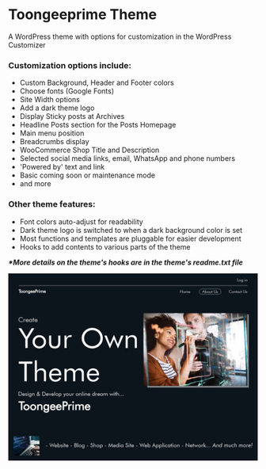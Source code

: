 # Toongeeprime Theme

A WordPress theme with options for customization in the WordPress Customizer

### Customization options include:

- Custom Background, Header and Footer colors
- Choose fonts (Google Fonts)
- Site Width options
- Add a dark theme logo
- Display Sticky posts at Archives
- Headline Posts section for the Posts Homepage
- Main menu position
- Breadcrumbs display
- WooCommerce Shop Title and Description
- Selected social media links, email, WhatsApp and phone numbers
- 'Powered by' text and link
- Basic coming soon or maintenance mode
- and more

### Other theme features:

- Font colors auto-adjust for readability
- Dark theme logo is switched to when a dark background color is set
- Most functions and templates are pluggable for easier development
- Hooks to add contents to various parts of the theme


***\*More details on the theme's hooks are in the theme's readme.txt file***


![screenshot](https://github.com/toongeeprime/toongeeprime-theme/blob/279c38c9b399e1be36c6a7f809ab3db3b90408ce/screenshot.jpg)


